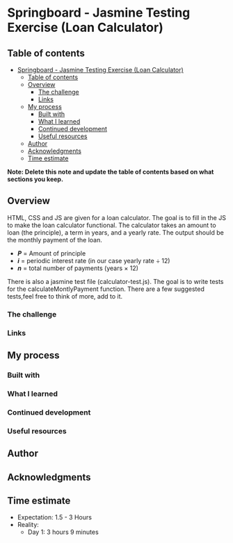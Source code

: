 # Springboard - Jasmine Testing Exercise (Loan Calculator)

## Table of contents

- [Springboard - Jasmine Testing Exercise (Loan Calculator)](#springboard---jasmine-testing-exercise-loan-calculator)
  - [Table of contents](#table-of-contents)
  - [Overview](#overview)
    - [The challenge](#the-challenge)
    - [Links](#links)
  - [My process](#my-process)
    - [Built with](#built-with)
    - [What I learned](#what-i-learned)
    - [Continued development](#continued-development)
    - [Useful resources](#useful-resources)
  - [Author](#author)
  - [Acknowledgments](#acknowledgments)
  - [Time estimate](#time-estimate)

**Note: Delete this note and update the table of contents based on what sections you keep.**

## Overview 

HTML, CSS and JS are given for a loan calculator. The goal is to fill in the JS to make the loan calculator functional. The calculator takes an amount to loan (the principle), a term in years, and a yearly rate. The output should be the monthly payment of the loan.

-   ***P*** = Amount of principle
-   ***i*** = periodic interest rate (in our case yearly rate ÷ 12)
-   ***n*** = total number of payments (years × 12)

There is also a jasmine test file (calculator-test.js). The goal is to write tests for the calculateMontlyPayment function. There are a few suggested tests,feel free to think of more, add to it.

### The challenge

### Links

## My process

### Built with

### What I learned

### Continued development

### Useful resources

## Author

## Acknowledgments

## Time estimate 
-   Expectation: 1.5 - 3 Hours
-   Reality: 
    -   Day 1: 3 hours 9 minutes